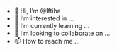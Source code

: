 - 👋 Hi, I’m @Iftiha
- 👀 I’m interested in ...
- 🌱 I’m currently learning ...
- 💞️ I’m looking to collaborate on ...
- 📫 How to reach me ...

<!---
Iftiha/Iftiha is a ✨ special ✨ repository because its `README.md` (this file) appears on your GitHub profile.
You can click the Preview link to take a look at your changes.
--->
